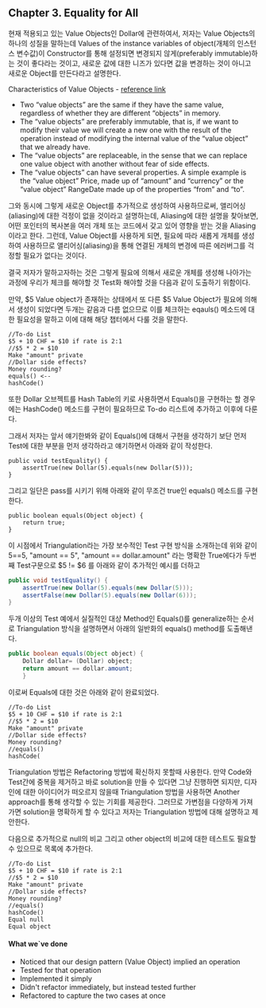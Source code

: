

## Chapter 3. Equality for All

현재 적용되고 있는 Value Objects인 Dollar에 관련하여서, 저자는 Value Objects의 하나의 성질을 말하는데  Values of the instance variables of object(개체의 인스턴스 변수값)이 Constructor를 통해 설정되면 변경되지 않게(preferably immutable)하는 것이 좋다라는 것이고, 새로운 값에 대한 니즈가 있다면 값을 변경하는 것이 아니고 새로운 Object를 만든다라고 설명한다.  

Characteristics of Value Objects - [reference link](https://latteandcode.medium.com/chapter-2-what-i-learned-from-ddd-value-objects-2c6b6bb57d63#:~:text=Examples%20of%20value%20objects%20are,%2C%20dates%2C%20monies%20and%20strings.)

* Two “value objects” are the same if they have the same value, regardless of whether they are different “objects” in memory.
* The “value objects” are preferably immutable, that is, if we want to modify their value we will create a new one with the result of the operation instead of modifying the internal value of the “value object” that we already have.
* The “value objects” are replaceable, in the sense that we can replace one value object with another without fear of side effects.
* The “value objects” can have several properties. A simple example is the “value object” Price, made up of “amount” and “currency” or the “value object” RangeDate made up of the properties “from” and “to”.


그와 동시에 그렇게 새로운 Object를 추가적으로 생성하여 사용하므로써, 앨리어싱(aliasing)에 대한 걱정이 없을 것이라고 설명하는데, Aliasing에 대한 설명을 찾아보면, 어떤 포인터의 복사본을 여러 개체 또는 코드에서 갖고 있어 영향을 받는 것을 Aliasing이라고 한다.
그런데, Value Object를 사용하게 되면, 필요에 따라 새롭게 개체를 생성하여 사용하므로 앨리어싱(aliasing)을 통해 연결된 개체의 변경에 따른 에러버그를 걱정할 필요가 없다는 것이다.


결국 저자가 말하고자하는 것은 그렇게 필요에 의해서 새로운 개체를 생성해 나아가는 과정에 우리가 체크를 해야할 것 Test화 해야할 것을 다음과 같이 도출하기 위함이다.

만약, $5 Value object가 존재하는 상태에서 또 다른 $5 Value Object가 필요에 의해서 생성이 되었다면 두개는 같음과 다름 없으므로 이를 체크하는 eqauls() 메소드에 대한 필요성을 말하고 이에 대해 해당 챕터에서 다룰 것을 말한다.


```
//To-do List
$5 + 10 CHF = $10 if rate is 2:1 
//$5 * 2 = $10
Make "amount" private 
//Dollar side effects? 
Money rounding?
equals() <--
hashCode()
```
또한 Dollar 오브젝트를 Hash Table의 키로 사용하면서 Equals()을 구현하는 할 경우에는 HashCode() 메소드를 구현이 필요하므로 To-do 리스트에 추가하고 이후에 다룬다.


그래서 저자는 앞서 얘기한봐와 같이 Equals()에 대해서 구현을 생각하기 보단 먼저 Test에 대한 부분을 먼저 생각하라고 얘기하면서 아래와 같이 작성한다.
```
public void testEquality() {
    assertTrue(new Dollar(5).equals(new Dollar(5))); 
}
```
그리고 일단은 pass를 시키기 위해 아래와 같이 무조건 true인 equals() 메소드를 구현한다.
```
public boolean equals(Object object) { 
    return true;
}
```
이 시점에서 Triangulation라는 가장 보수적인 Test 구현 방식을 소개하는데
위와 같이 5==5, "amount == 5", "amount == dollar.amount" 라는 명확한 True에다가
두번째 Test구문으로 $5 != $6 를 아래와 같이 추가적인 예시를 더하고
```java
public void testEquality() {
    assertTrue(new Dollar(5).equals(new Dollar(5))); 
    assertFalse(new Dollar(5).equals(new Dollar(6)));
}
```
두개 이상의 Test 예에서 실질적인 대상 Method인 Equals()를 generalize하는 순서로 Triangulation 방식을 설명하면서 아래의 일반화의 equals() method를 도출해낸다.
```java
public boolean equals(Object object) { 
    Dollar dollar= (Dollar) object; 
    return amount == dollar.amount;
    }
```

이로써 Equals에 대한 것은 아래와 같이 완료되었다.
```
//To-do List
$5 + 10 CHF = $10 if rate is 2:1 
//$5 * 2 = $10
Make "amount" private 
//Dollar side effects? 
Money rounding? 
//equals()
hashCode(
```
Triangulation 방법은 Refactoring 방법에 확신하지 못할때 사용한다.
만약 Code와Test간에 중복을 제거하고 바로 solution을 만들 수 있다면 그냥 진행하면 되지만, 디자인에 대한 아이디어가 떠오르지 않을때 Triangulation 방법을 사용하면 Another approach를 통해 생각할 수 있는 기회를 제공한다. 그러므로 가변점을 다양하게 가져가면 solution을 명확하게 할 수 있다고 저자는 Triangulation 방법에 대해 설명하고 제안한다.

다음으로 추가적으로 null의 비교 그리고 other object의 비교에 대한 테스트도 필요할 수 있으므로 목록에 추가한다. 
```
//To-do List
$5 + 10 CHF = $10 if rate is 2:1 
//$5 * 2 = $10
Make "amount" private 
//Dollar side effects? 
Money rounding? 
//equals()
hashCode() 
Equal null 
Equal object
```

#### What we`ve done

* Noticed that our design pattern (Value Object) implied an operation 
* Tested for that operation
* Implemented it simply
* Didn't refactor immediately, but instead tested further 
* Refactored to capture the two cases at once

